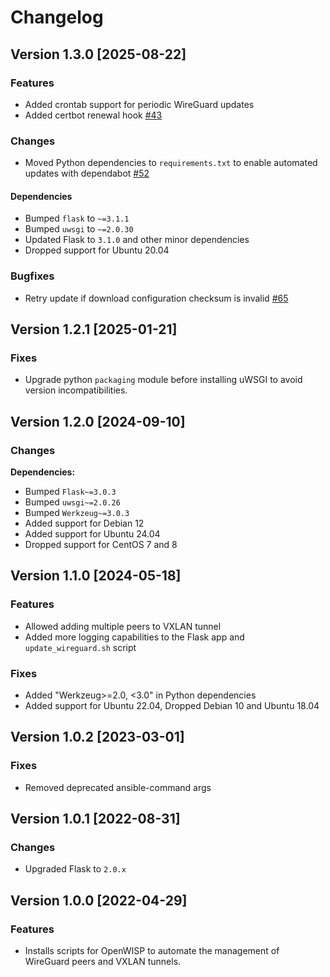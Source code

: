 # Changelog

## Version 1.3.0 [2025-08-22]

### Features

- Added crontab support for periodic WireGuard updates
- Added certbot renewal hook [#43](https://github.com/openwisp/ansible-wireguard-openwisp/issues/43)

### Changes

- Moved Python dependencies to `requirements.txt`
  to enable automated updates with dependabot
  [#52](https://github.com/openwisp/ansible-wireguard-openwisp/issues/52)

#### Dependencies

- Bumped `flask` to `~=3.1.1`
- Bumped `uwsgi` to `~=2.0.30`
- Updated Flask to `3.1.0` and other minor dependencies
- Dropped support for Ubuntu 20.04

### Bugfixes

- Retry update if download configuration checksum is invalid [#65](https://github.com/openwisp/ansible-wireguard-openwisp/issues/65)

## Version 1.2.1 [2025-01-21]

### Fixes

- Upgrade python `packaging` module before
  installing uWSGI to avoid version incompatibilities.

## Version 1.2.0 [2024-09-10]

### Changes

**Dependencies:**

- Bumped `Flask~=3.0.3`
- Bumped `uwsgi~=2.0.26`
- Bumped `Werkzeug~=3.0.3`
- Added support for Debian 12
- Added support for Ubuntu 24.04
- Dropped support for CentOS 7 and 8

## Version 1.1.0 [2024-05-18]

### Features

- Allowed adding multiple peers to VXLAN tunnel
- Added more logging capabilities to the Flask app
  and `update_wireguard.sh` script

### Fixes

- Added "Werkzeug>=2.0, <3.0" in Python dependencies
- Added support for Ubuntu 22.04, Dropped Debian 10 and Ubuntu 18.04

## Version 1.0.2 [2023-03-01]

### Fixes

- Removed deprecated ansible-command args

## Version 1.0.1 [2022-08-31]

### Changes

- Upgraded Flask to `2.0.x`

## Version 1.0.0 [2022-04-29]

### Features

- Installs scripts for OpenWISP to automate the management of
  WireGuard peers and VXLAN tunnels.
